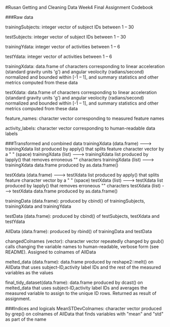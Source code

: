 #Rusan Getting and Cleaning Data Week4 Final Assignment Codebook

###Raw data

trainingSubjects:   integer vector of subject IDs between 1 – 30

testSubjects:       integer vector of subject IDs between 1 – 30

trainingYdata:      integer vector of activities between 1 – 6

testYdata:          integer vector of activities between 1 – 6

trainingXdata:      data.frame of characters corresponding to 
                    linear acceleration (standard gravity units 'g')
                    and angular veolocity (radians/second) normalized
                    and bounded within [-1 – 1], and summary statistics
                    and other metrics computed from these data

testXdata:          data.frame of characters corresponding to 
                    linear acceleration (standard gravity units 'g')
                    and angular veolocity (radians/second) normalized
                    and bounded within [-1 – 1], and summary statistics
                    and other metrics computed from these data

feature_names:      character vector corresponding to measured feature
                    names

activity_labels:    character vector corresponding to human-readable 
                    data labels


###Transformed and combined data
trainingXdata (data.frame) ---> trainingXdata list produced by apply()
                                that splits feature character vector
                                by a " " (space)
trainingXdata (list)       ---> trainingXdata list produced by lapply()
                                that removes erroneous "" characters
trainingXdata (list)       ---> trainingXdata data.frame produced by
                                as.data.frame()

testXdata (data.frame)     ---> testXdata list produced by apply()
                                that splits feature character vector
                                by a " " (space)
testXdata (list)           ---> testXdata list produced by lapply()
                                that removes erroneous "" characters
testXdata (list)           ---> testXdata data.frame produced by
                                as.data.frame()

trainingData (data.frame):      produced by cbind() of trainingSubjects,
                                trainingXdata and trainingYdata

testData (data.frame):          produced by cbind() of testSubjects,
                                testXdata and testYdata

AllData (data.frame):           produced by rbind() of trainingData and
                                testData

changedColnames (vector):       character vector repeatedly changed by
                                gsub() calls changing the variable names
                                to human-readable, verbose form (see README). 
                                Assigned to colnames of AllData

melted_data (data.frame):       data.frame produced by reshape2::melt() on 
                                AllData that uses subject-ID,activity label IDs 
                                and the rest of the measured variables as the values

final_tidy_dataset(data.frame): data.frame produced by dcast() on melted_data
                                that uses subject-ID,activity label IDs and 
                                averages the measured variable to assign to the
                                unique ID rows. Returned as result of assignment.

###Indices and logicals
MeanSTDevColnames:   character vector produced by grep() on colnames of AllData that finds variables
                     with "mean" and "std" as part of the name



